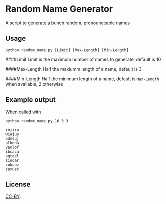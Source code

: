 # Random Name Generator

A script to generate a bunch random, pronounceable names


## Usage

    python random_name.py [Limit] [Max-Length] [Min-Length]
	
####Limit
Limit is the maximum number of names to generate, default is 10
	
####Max-Length
Half the maxiumm length of a name, default is 3
	
####Min-Length
Half the minimum length of a name, default is `Max-Length` when available, 2 otherwise

## Example output

When called with
    
    python random_name.py 10 3 3

    injiro
    wiajuy
    odmeuj
    olhoda
    yaolof
    ibcaca
    agteel
    zinoar
    cukuoz
    saxuec

## License
[CC-BY](http://creativecommons.org/licenses/by/3.0/).
